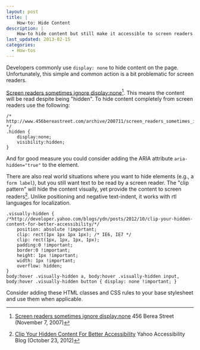 ```yaml
---
layout: post
title: |
    How-to: Hide Content
description: |
    How-to hide content but still make it accessible to screen readers.
last_updated: 2013-02-15
categories:
  - How-tos
---
```


Developers commonly use `display: none` to hide content on the page. Unfortunately, this simple and common action is a bit problematic for screen readers.

[Screen readers sometimes ignore display:none](http://www.456bereastreet.com/archive/200711/screen_readers_sometimes_ignore_displaynone/)[^bereast]. This means the content will be read despite being "hidden". To hide content completely from screen readers use the following:

    /* http://www.456bereastreet.com/archive/200711/screen_readers_sometimes_ignore_displaynone/ */
    .hidden {
        display:none;
        visibility:hidden;
    }

And for good measure you could consider adding the ARIA attribute `aria-hidden="true"` to the element.

There are also real world situations where you want to hide elements (e.g., a `form label`), but you still want text to be read by a screen reader. The "clip pattern" will hide the content visually, yet provide the content to screen readers[^clip]. Unlike positioning and negative text-indent, it works with rtl languages for localization.

    .visually-hidden { /*http://developer.yahoo.com/blogs/ydn/posts/2012/10/clip-your-hidden-content-for-better-accessibility/*/
        position: absolute !important;
        clip: rect(1px 1px 1px 1px); /* IE6, IE7 */
        clip: rect(1px, 1px, 1px, 1px);
        padding:0 !important;
        border:0 !important;
        height: 1px !important;
        width: 1px !important;
        overflow: hidden;
    } 
    body:hover .visually-hidden a, body:hover .visually-hidden input, body:hover .visually-hidden button { display: none !important; } 

Consider adding these HTML classes and CSS rules to your base stylesheet and use them when applicable.

[^bereast]: [Screen readers sometimes ignore display:none](http://www.456bereastreet.com/archive/200711/screen_readers_sometimes_ignore_displaynone/) 456 Berea Street (November 7, 2007)
[^clip]: [Clip Your Hidden Content For Better Accessibility](http://developer.yahoo.com/blogs/ydn/posts/2012/10/clip-your-hidden-content-for-better-accessibility/) Yahoo Accessibility Blog  (October 23, 2012)

